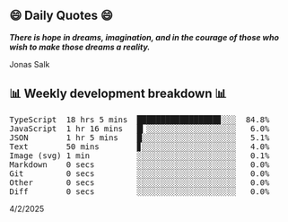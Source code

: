 ## 😄 Daily Quotes 😄

_**There is hope in dreams, imagination, and in the courage of those who wish to make those dreams a reality.**_

Jonas Salk



## 📊 Weekly development breakdown 📊

<pre>TypeScript  18 hrs 5 mins  █████████████████▊░░░  84.8%
JavaScript  1 hr 16 mins   █▎░░░░░░░░░░░░░░░░░░░   6.0%
JSON        1 hr 5 mins    █░░░░░░░░░░░░░░░░░░░░   5.1%
Text        50 mins        ▊░░░░░░░░░░░░░░░░░░░░   4.0%
Image (svg) 1 min          ░░░░░░░░░░░░░░░░░░░░░   0.1%
Markdown    0 secs         ░░░░░░░░░░░░░░░░░░░░░   0.0%
Git         0 secs         ░░░░░░░░░░░░░░░░░░░░░   0.0%
Other       0 secs         ░░░░░░░░░░░░░░░░░░░░░   0.0%
Diff        0 secs         ░░░░░░░░░░░░░░░░░░░░░   0.0%</pre>

4/2/2025